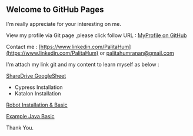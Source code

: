 ## Welcome to GitHub Pages

I'm really appreciate for your interesting on me.

View my profile via Git page ,please click follow URL : [MyProfile on GitHub](https://palihum.github.io/MyProfile) 

Contact me : 
[https://www.linkedin.com/PalitaHum](https://www.linkedin.com/PalitaHum)  or [palitahumranan@gmail.com](https://mail.google.com)




I'm attach my link git and my content to learn myself as below : 

[ShareDrive GoogleSheet](https://github.com/PaliHum/GoogleShareDrive.git)
- Cypress Installation 
- Katalon Installation 

[Robot Installation & Basic](https://github.com/PaliHum/Ex.RobotBasic.git)

[Example Java Basic](https://github.com/PaliHum/Ex.JavaBasic.git)


Thank You.


